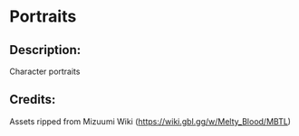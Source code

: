 # Portraits

## Description: 

Character portraits

## Credits: 

Assets ripped from Mizuumi Wiki (https://wiki.gbl.gg/w/Melty_Blood/MBTL)

